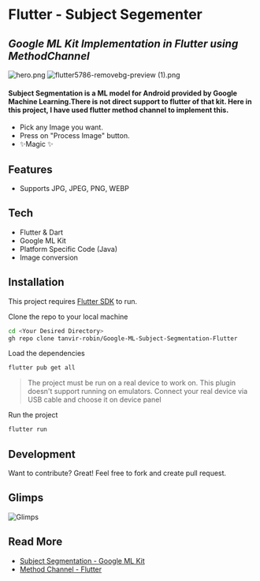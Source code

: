 # Flutter - Subject Segementer
## _Google ML Kit Implementation in Flutter using MethodChannel_


![hero.png](https://www.dropbox.com/scl/fi/8o3d1b6fpoonde4yp3ipt/hero.png?rlkey=0691kytekyhlmu50yg0wrpzl9&dl=0&raw=1) ![flutter5786-removebg-preview (1).png](https://www.dropbox.com/scl/fi/1f0n0i3cj5nx18294nqcq/flutter5786-removebg-preview-1.png?rlkey=jmqa9nk4mfno16o2k0s1fgle9&dl=0&raw=1)



#### Subject Segmentation is a ML model for Android provided by Google Machine Learning.There is not direct support to flutter of that kit. Here in this project, I have used flutter method channel to implement this. 

- Pick any Image you want.
- Press on "Process Image" button.
- ✨Magic ✨

## Features

- Supports JPG, JPEG, PNG, WEBP



## Tech

 - Flutter & Dart
 - Google ML Kit
 - Platform Specific Code (Java)
 - Image conversion



## Installation

This project requires [Flutter SDK](https://flutter.dev/) to run.

Clone the repo to your local machine

```sh
cd <Your Desired Directory>
gh repo clone tanvir-robin/Google-ML-Subject-Segmentation-Flutter
```

Load the dependencies

```sh
flutter pub get all
```

> The project must be run on a real device to work on. This plugin doesn't support running on emulators.
> Connect your real device via USB cable and choose it on device panel

Run the project

```sh
flutter run
```


## Development

Want to contribute? Great!
Feel free to fork and create pull request. 

## Glimps


![Glimps](https://github.com/tanvir-robin/Google-ML-Subject-Segmentation-Flutter/assets/95021955/34a527af-fd8e-4f6c-b865-827ba9ec1826)


## Read More
- [Subject Segmentation - Google ML Kit](https://developers.google.com/ml-kit/vision/subject-segmentation/android)
- [Method Channel - Flutter](https://docs.flutter.dev/platform-integration/platform-channels?tab=android-channel-java)



